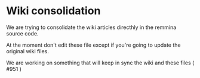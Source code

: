 # Wiki consolidation

We are trying to consolidate the wiki articles directhly in the remmina source code.

At the moment don't edit these file except if you're going to update the original wiki files.

We are working on something that will keep in sync the wiki and these files ( #951 )

